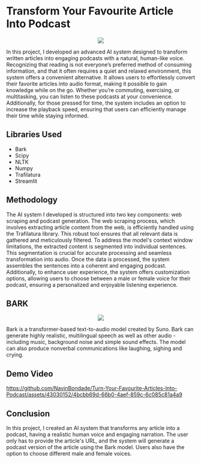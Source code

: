 # Transform Your Favourite Article Into Podcast
<p align="center">
<img src="https://media.wired.com/photos/6435f92f13021b2cf16d62ab/16:9/w_2400,h_1350,c_limit/AI-Podcast-GettyImages-1131242410.jpg">
</p>
<p>In this project, I developed an advanced AI system designed to transform written articles into engaging podcasts with a natural, human-like voice. Recognizing that reading is not everyone’s preferred method of consuming information, and that it often requires a quiet and relaxed environment, this system offers a convenient alternative. It allows users to effortlessly convert their favorite articles into audio format, making it possible to gain knowledge while on the go. Whether you’re commuting, exercising, or multitasking, you can listen to these podcasts at your convenience. Additionally, for those pressed for time, the system includes an option to increase the playback speed, ensuring that users can efficiently manage their time while staying informed.
</p>
<h2>Libraries Used</h2>
<ul>
  <li>Bark</li>
  <li>Scipy</li>
  <li>NLTK</li>
  <li>Numpy</li>
  <li>Trafilatura</li>
  <li>Streamlit</li>
</ul>
<h2>Methodology</h2>
<p>The AI system I developed is structured into two key components: web scraping and podcast generation. The web scraping process, which involves extracting article content from the web, is efficiently handled using the Trafilatura library. This robust tool ensures that all relevant data is gathered and meticulously filtered. To address the model's context window limitations, the extracted content is segmented into individual sentences. This segmentation is crucial for accurate processing and seamless transformation into audio. Once the data is processed, the system assembles the sentences into a coherent and engaging podcast. Additionally, to enhance user experience, the system offers customization options, allowing users to choose between a male or female voice for their podcast, ensuring a personalized and enjoyable listening experience.
</p>
<h2>BARK</h2>
<p align="center">
<img src="https://the-decoder.com/wp-content/uploads/2023/04/dog_headphones_bark_audio_ai_midjourney.png">
</p>
<p>Bark is a transformer-based text-to-audio model created by Suno. Bark can generate highly realistic, multilingual speech as well as other audio - including music, background noise and simple sound effects. The model can also produce nonverbal communications like laughing, sighing and crying.</p>
<h2>Demo Video</h2>


https://github.com/NavinBondade/Turn-Your-Favourite-Articles-Into-Podcast/assets/43030152/4bcbb69d-66b0-4aef-859c-6c085c81a4a9


<h2>Conclusion</h2>
<p>In this project, I created an AI system that transforms any article into a podcast, having a realistic human voice and engaging narration. The user only has to provide the article's URL, and the system will generate a podcast version of the article using the Bark model. Users also have the option to choose different male and female voices. </p>
